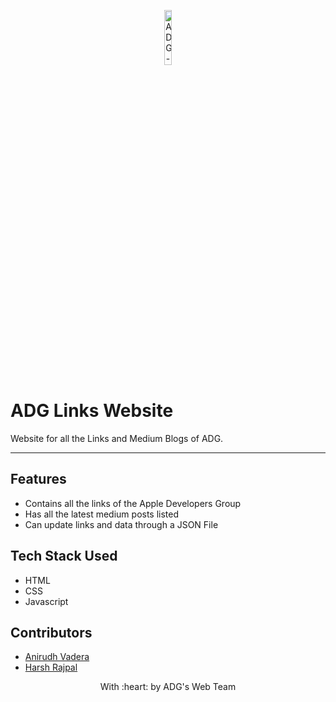 <p align="center"><a href="http://www.adgvit.com" target="_blank">
<img src="https://i.postimg.cc/XYf7J1cX/adg-logo.png" title="ADG-VIT" alt="ADG-VIT" width="15%"></a>
</p>

# ADG Links Website
Website for all the Links and Medium Blogs of ADG.

---
## Features
- Contains all the links of the Apple Developers Group
- Has all the latest medium posts listed
- Can update links and data through a JSON File

## Tech Stack Used
- HTML
- CSS
- Javascript

## Contributors
- <a href="https://github.com/ANIRUDH-VADERA">Anirudh Vadera</a>
- <a href="https://github.com/harsh-rajpal">Harsh Rajpal</a>

<p align="center">
	With :heart: by ADG's Web Team
</p>
